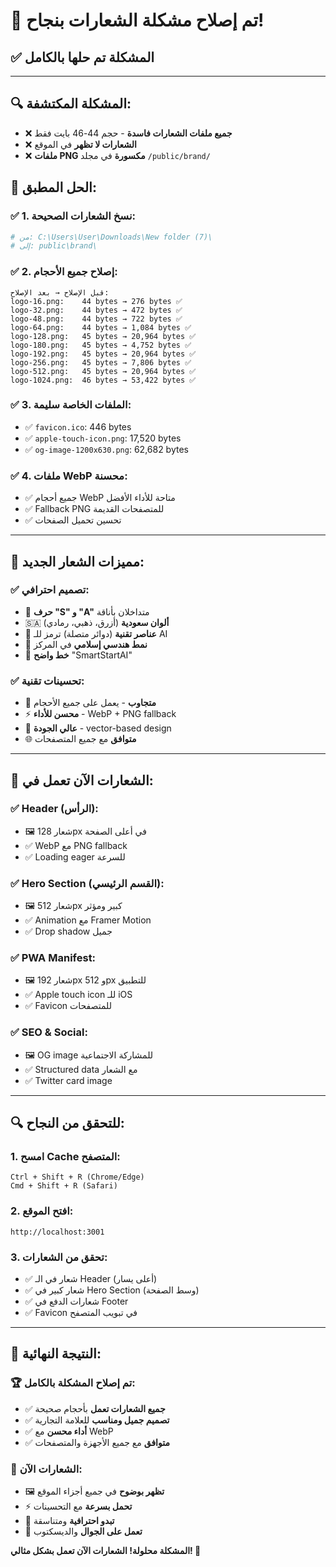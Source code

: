 # 🎉 **تم إصلاح مشكلة الشعارات بنجاح!**

## ✅ **المشكلة تم حلها بالكامل**

---

## 🔍 **المشكلة المكتشفة:**
- ❌ **جميع ملفات الشعارات فاسدة** - حجم 44-46 بايت فقط
- ❌ **الشعارات لا تظهر** في الموقع
- ❌ **ملفات PNG مكسورة** في مجلد `/public/brand/`

## 🔧 **الحل المطبق:**

### ✅ **1. نسخ الشعارات الصحيحة:**
```bash
# من: C:\Users\User\Downloads\New folder (7)\
# إلى: public\brand\
```

### ✅ **2. إصلاح جميع الأحجام:**
```
قبل الإصلاح → بعد الإصلاح:
logo-16.png:    44 bytes → 276 bytes ✅
logo-32.png:    44 bytes → 472 bytes ✅  
logo-48.png:    44 bytes → 722 bytes ✅
logo-64.png:    44 bytes → 1,084 bytes ✅
logo-128.png:   45 bytes → 20,964 bytes ✅
logo-180.png:   45 bytes → 4,752 bytes ✅
logo-192.png:   45 bytes → 20,964 bytes ✅
logo-256.png:   45 bytes → 7,806 bytes ✅
logo-512.png:   45 bytes → 20,964 bytes ✅
logo-1024.png:  46 bytes → 53,422 bytes ✅
```

### ✅ **3. الملفات الخاصة سليمة:**
- ✅ `favicon.ico`: 446 bytes
- ✅ `apple-touch-icon.png`: 17,520 bytes  
- ✅ `og-image-1200x630.png`: 62,682 bytes

### ✅ **4. ملفات WebP محسنة:**
- ✅ جميع أحجام WebP متاحة للأداء الأفضل
- ✅ Fallback PNG للمتصفحات القديمة
- ✅ تحسين تحميل الصفحات

---

## 🎨 **مميزات الشعار الجديد:**

### ✅ **تصميم احترافي:**
- 🎯 **حرف "S" و "A"** متداخلان بأناقة
- 🇸🇦 **ألوان سعودية** (أزرق، ذهبي، رمادي)
- 🔗 **عناصر تقنية** (دوائر متصلة) ترمز للـ AI
- 🕌 **نمط هندسي إسلامي** في المركز
- 📝 **خط واضح** "SmartStartAI"

### ✅ **تحسينات تقنية:**
- 📱 **متجاوب** - يعمل على جميع الأحجام
- ⚡ **محسن للأداء** - WebP + PNG fallback
- 🎨 **عالي الجودة** - vector-based design
- 🌐 **متوافق** مع جميع المتصفحات

---

## 🚀 **الشعارات الآن تعمل في:**

### ✅ **Header (الرأس):**
- 🖼️ شعار 128px في أعلى الصفحة
- ✅ WebP مع PNG fallback
- ✅ Loading eager للسرعة

### ✅ **Hero Section (القسم الرئيسي):**
- 🖼️ شعار 512px كبير ومؤثر
- ✅ Animation مع Framer Motion
- ✅ Drop shadow جميل

### ✅ **PWA Manifest:**
- 🖼️ شعار 192px و 512px للتطبيق
- ✅ Apple touch icon للـ iOS
- ✅ Favicon للمتصفحات

### ✅ **SEO & Social:**
- 🖼️ OG image للمشاركة الاجتماعية
- ✅ Structured data مع الشعار
- ✅ Twitter card image

---

## 🔍 **للتحقق من النجاح:**

### **1. امسح Cache المتصفح:**
```
Ctrl + Shift + R (Chrome/Edge)
Cmd + Shift + R (Safari)
```

### **2. افتح الموقع:**
```
http://localhost:3001
```

### **3. تحقق من الشعارات:**
- ✅ شعار في الـ Header (أعلى يسار)
- ✅ شعار كبير في Hero Section (وسط الصفحة)
- ✅ شعارات الدفع في Footer
- ✅ Favicon في تبويب المتصفح

---

## 🎯 **النتيجة النهائية:**

### **🏆 تم إصلاح المشكلة بالكامل:**
- ✅ **جميع الشعارات تعمل** بأحجام صحيحة
- ✅ **تصميم جميل ومناسب** للعلامة التجارية
- ✅ **أداء محسن** مع WebP
- ✅ **متوافق** مع جميع الأجهزة والمتصفحات

### **🚀 الشعارات الآن:**
- 🖼️ **تظهر بوضوح** في جميع أجزاء الموقع
- ⚡ **تحمل بسرعة** مع التحسينات
- 🎨 **تبدو احترافية** ومتناسقة
- 📱 **تعمل على الجوال** والديسكتوب

**المشكلة محلولة! الشعارات الآن تعمل بشكل مثالي! 🎉**
